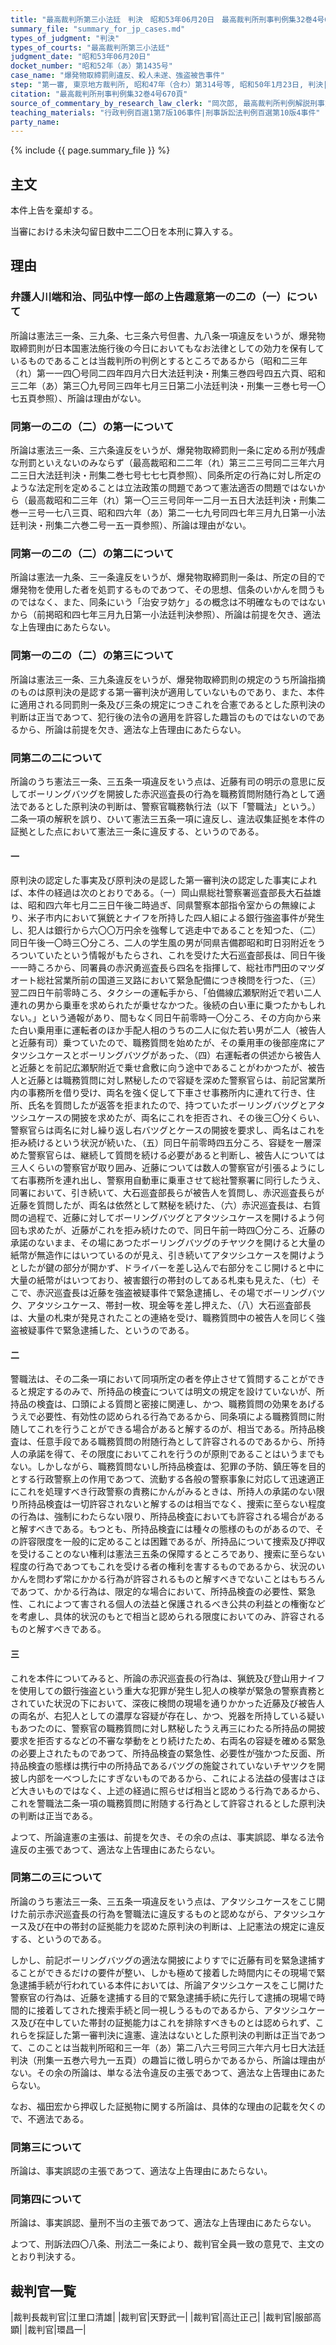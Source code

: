 ```yaml
---
title: "最高裁判所第三小法廷　判決　昭和53年06月20日　最高裁判所刑事判例集32巻4号670頁"
summary_file: "summary_for_jp_cases.md"
types_of_judgment: "判決"
types_of_courts: "最高裁判所第三小法廷"
judgment_date: "昭和53年06月20日"
docket_number: "昭和52年（あ）第1435号"
case_name: "爆発物取締罰則違反、殺人未遂、強盗被告事件"
step: "第一審, 東京地方裁判所, 昭和47年（合わ）第314号等, 昭和50年1月23日, 判決|控訴審, 東京高等裁判所, 昭和50年（う）第632号, 昭和52年6月30日, 判決"
citation: "最高裁判所刑事判例集32巻4号670頁"
source_of_commentary_by_research_law_clerk: "岡次郎, 最高裁判所判例解説刑事篇昭和53年度198頁"
teaching_materials: "行政判例百選1第7版106事件|刑事訴訟法判例百選第10版4事件"
party_name:
---
```




{% include {{ page.summary_file }}  %}










## 主文



本件上告を棄却する。

当審における未決勾留日数中二二〇日を本刑に算入する。





## 理由



### 弁護人川端和治、同弘中惇一郎の上告趣意第一の二の（一）について

所論は憲法三一条、三九条、七三条六号但書、九八条一項違反をいうが、爆発物取締罰則が日本国憲法施行後の今日においてもなお法律としての効力を保有しているものであることは当裁判所の判例とするところであるから（昭和二三年（れ）第一一四〇号同二四年四月六日大法廷判決・刑集三巻四号四五六頁、昭和三二年（あ）第三〇九号同三四年七月三日第二小法廷判決・刑集一三巻七号一〇七五頁参照）、所論は理由がない。

### 同第一の二の（二）の第一について

所論は憲法三一条、三六条違反をいうが、爆発物取締罰則一条に定める刑が残虐な刑罰といえないのみならず（最高裁昭和二二年（れ）第三二三号同二三年六月二三日大法廷判決・刑集二巻七号七七七頁参照）、同条所定の行為に対し所定のような法定刑を定めることは立法政策の問題であつて憲法適否の問題ではないから（最高裁昭和二三年（れ）第一〇三三号同年一二月一五日大法廷判決・刑集二巻一三号一七八三頁、昭和四六年（あ）第二一七九号同四七年三月九日第一小法廷判決・刑集二六巻二号一五一頁参照）、所論は理由がない。

### 同第一の二の（二）の第二について

所論は憲法一九条、三一条違反をいうが、爆発物取締罰則一条は、所定の目的で爆発物を使用した者を処罰するものであつて、その思想、信条のいかんを問うものではなく、また、同条にいう「治安ヲ妨ケ」るの概念は不明確なものではないから（前掲昭和四七年三月九日第一小法廷判決参照）、所論は前提を欠き、適法な上告理由にあたらない。

### 同第一の二の（二）の第三について

所論は憲法三一条、三九条違反をいうが、爆発物取締罰則の規定のうち所論指摘のものは原判決の是認する第一審判決が適用していないものであり、また、本件に適用される同罰則一条及び三条の規定につきこれを合憲であるとした原判決の判断は正当であつて、犯行後の法令の適用を許容した趣旨のものではないのであるから、所論は前提を欠き、適法な上告理由にあたらない。

### 同第二の二について

所論のうち憲法三一条、三五条一項違反をいう点は、近藤有司の明示の意思に反してボーリングバツグを開披した赤沢巡査長の行為を職務質問附随行為として適法であるとした原判決の判断は、警察官職務執行法（以下「警職法」という。）二条一項の解釈を誤り、ひいて憲法三五条一項に違反し、違法収集証拠を本件の証拠とした点において憲法三一条に違反する、というのである。

#### 一

原判決の認定した事実及び原判決の是認した第一審判決の認定した事実によれば、本件の経過は次のとおりである。（一）岡山県総社警察署巡査部長大石益雄は、昭和四六年七月二三日午後二時過ぎ、同県警察本部指令室からの無線により、米子市内において猟銃とナイフを所持した四人組による銀行強盗事件が発生し、犯人は銀行から六〇〇万円余を強奪して逃走中であることを知つた、（二）同日午後一〇時三〇分ころ、二人の学生風の男が同県吉備郡昭和町日羽附近をうろついていたという情報がもたらされ、これを受けた大石巡査部長は、同日午後一一時ころから、同署員の赤沢勇巡査長ら四名を指揮して、総社市門田のマツダオート総社営業所前の国道三叉路において緊急配備につき検問を行つた、（三）翌二四日午前零時ころ、タクシーの運転手から、「伯備線広瀬駅附近で若い二人連れの男から乗車を求められたが乗せなかつた。後続の白い車に乗つたかもしれない。」という通報があり、間もなく同日午前零時一〇分ころ、その方向から来た白い乗用車に運転者のほか手配人相のうちの二人に似た若い男が二人（被告人と近藤有司）乗つていたので、職務質問を始めたが、その乗用車の後部座席にアタツシユケースとボーリングバツグがあった、（四）右運転者の供述から被告人と近藤とを前記広瀬駅附近で乗せ倉敷に向う途中であることがわかつたが、被告人と近藤とは職務質問に対し黙秘したので容疑を深めた警察官らは、前記営業所内の事務所を借り受け、両名を強く促して下車させ事務所内に連れて行き、住所、氏名を質問したが返答を拒まれたので、持つていたボーリングバツグとアタツシユケースの開披を求めたが、両名にこれを拒否され、その後三〇分くらい、警察官らは両名に対し繰り返し右バツグとケースの開披を要求し、両名はこれを拒み続けるという状況が続いた、（五）同日午前零時四五分ころ、容疑を一層深めた警察官らは、継続して質問を続ける必要があると判断し、被告人については三人くらいの警察官が取り囲み、近藤については数人の警察官が引張るようにして右事務所を連れ出し、警察用自動車に乗車させて総社警察署に同行したうえ、同署において、引き続いて、大石巡査部長らが被告人を質問し、赤沢巡査長らが近藤を質問したが、両名は依然として黙秘を続けた、（六）赤沢巡査長は、右質問の過程で、近藤に対してボーリングバツグとアタツシユケースを開けるよう何回も求めたが、近藤がこれを拒み続けたので、同日午前一時四〇分ころ、近藤の承諾のないまま、その場にあつたボーリングバツグのチヤツクを開けると大量の紙幣が無造作にはいつているのが見え、引き続いてアタツシユケースを開けようとしたが鍵の部分が開かず、ドライバーを差し込んで右部分をこじ開けると中に大量の紙幣がはいつており、被害銀行の帯封のしてある札束も見えた、（七）そこで、赤沢巡査長は近藤を強盗被疑事件で緊急逮捕し、その場でボーリングバツク、アタツシユケース、帯封一枚、現金等を差し押えた、（八）大石巡査部長は、大量の札束が発見されたことの連絡を受け、職務質問中の被告人を同じく強盗被疑事件で緊急逮捕した、というのである。

#### 二

警職法は、その二条一項において同項所定の者を停止させて質問することができると規定するのみで、所持品の検査については明文の規定を設けていないが、所持品の検査は、口頭による質問と密接に関連し、かつ、職務質問の効果をあげるうえで必要性、有効性の認められる行為であるから、同条項による職務質問に附随してこれを行うことができる場合があると解するのが、相当である。所持品検査は、任意手段である職務質問の附随行為として許容されるのであるから、所持人の承諾を得て、その限度においてこれを行うのが原則であることはいうまでもない。しかしながら、職務質問ないし所持品検査は、犯罪の予防、鎮圧等を目的とする行政警察上の作用であつて、流動する各般の警察事象に対応して迅速適正にこれを処理すべき行政警察の責務にかんがみるときは、所持人の承諾のない限り所持品検査は一切許容されないと解するのは相当でなく、捜索に至らない程度の行為は、強制にわたらない限り、所持品検査においても許容される場合があると解すべきである。もつとも、所持品検査には種々の態様のものがあるので、その許容限度を一般的に定めることは困難であるが、所持品について捜索及び押収を受けることのない権利は憲法三五条の保障するところであり、捜索に至らない程度の行為であつてもこれを受ける者の権利を害するものであるから、状況のいかんを問わず常にかかる行為が許容されるものと解すべきでないことはもちろんであつて、かかる行為は、限定的な場合において、所持品検査の必要性、緊急性、これによつて害される個人の法益と保護されるべき公共の利益との権衡などを考慮し、具体的状況のもとで相当と認められる限度においてのみ、許容されるものと解すべきである。

#### 三

これを本件についてみると、所論の赤沢巡査長の行為は、猟銃及び登山用ナイフを使用しての銀行強盗という重大な犯罪が発生し犯人の検挙が緊急の警察責務とされていた状況の下において、深夜に検問の現場を通りかかった近藤及び被告人の両名が、右犯人としての濃厚な容疑が存在し、かつ、兇器を所持している疑いもあつたのに、警察官の職務質問に対し黙秘したうえ再三にわたる所持品の開披要求を拒否するなどの不審な挙動をとり続けたため、右両名の容疑を確める緊急の必要上されたものであつて、所持品検査の緊急性、必要性が強かつた反面、所持品検査の態様は携行中の所持品であるバツグの施錠されていないチヤツクを開披し内部を一べつしたにすぎないものであるから、これによる法益の侵害はさほど大きいものではなく、上述の経過に照らせば相当と認めうる行為であるから、これを警職法二条一項の職務質問に附随する行為として許容されるとした原判決の判断は正当である。

よつて、所論違憲の主張は、前提を欠き、その余の点は、事実誤認、単なる法令違反の主張であつて、適法な上告理由にあたらない。

### 同第二の三について

所論のうち憲法三一条、三五条一項違反をいう点は、アタツシユケースをこじ開けた前示赤沢巡査長の行為を警職法に違反するものと認めながら、アタツシユケース及び在中の帯封の証拠能力を認めた原判決の判断は、上記憲法の規定に違反する、というのである。

しかし、前記ボーリングバツグの適法な開披によりすでに近藤有司を緊急逮捕することができるだけの要件が整い、しかも極めて接着した時間内にその現場で緊急逮捕手続が行われている本件においては、所論アタツシユケースをこじ開けた警察官の行為は、近藤を逮捕する目的で緊急逮捕手続に先行して逮捕の現場で時間的に接着してされた捜索手続と同一視しうるものであるから、アタツシユケース及び在中していた帯封の証拠能力はこれを排除すべきものとは認められず、これらを採証した第一審判決に違憲、違法はないとした原判決の判断は正当であつて、このことは当裁判所昭和三一年（あ）第二八六三号同三六年六月七日大法廷判決（刑集一五巻六号九一五頁）の趣旨に徴し明らかであるから、所論は理由がない。その余の所論は、単なる法令違反の主張であつて、適法な上告理由にあたらない。

なお、福田宏から押収した証拠物に関する所論は、具体的な理由の記載を欠くので、不適法である。

### 同第三について

所論は、事実誤認の主張であつて、適法な上告理由にあたらない。

### 同第四について

所論は、事実誤認、量刑不当の主張であつて、適法な上告理由にあたらない。

よつて、刑訴法四〇八条、刑法二一条により、裁判官全員一致の意見で、主文のとおり判決する。

## 裁判官一覧

|裁判長裁判官|江里口清雄|
|裁判官|天野武一|
|裁判官|高辻正己|
|裁判官|服部高顕|
|裁判官|環昌一|

